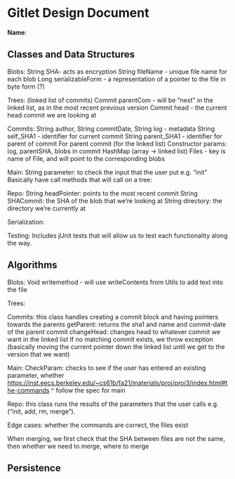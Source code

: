 # Gitlet Design Document

**Name**:

## Classes and Data Structures

Blobs:
String SHA- acts as encryption
String fileName - unique file name for each blob
Long serializableForm - a representation of a pointer to the file in byte form (?)

Trees: (linked list of commits)
Commit parentCom - will be “next” in the linked list, as in the most recent previous version
Commit head - the current head commit we are looking at

Commits:
String author, String commitDate, String log - metadata
String self_SHA1 - identifier for current commit
String parent_SHA1 - identifier for parent of commit
For parent commit (for the linked list)
Constructor params: log, parentSHA, blobs in commit
HashMap (array -> linked list) Files - key is name of File, and will point to the corresponding blobs

Main:
String parameter: to check the input that the user put e.g. “init”
Basically have call methods that will call on a tree:

Repo:
String headPointer: points to the most recent commit
String SHACommit: the SHA of the blob that we’re looking at
String directory: the directory we’re currently at

Serialization:



Testing: Includes jUnit tests that will allow us to test each functionality along the way.


## Algorithms

Blobs:
Void writemethod - will use writeContents from Utils to add text into the file



Trees:

Commits: this class handles creating a commit block and having pointers towards the parents
getParent: returns the sha1 and name and commit-date of the parent commit
changeHead: changes head to whatever commit we want in the linked list
If no matching commit exists, we throw exception
(basically moving the current pointer down the linked list until we get to the version that we want)



Main:
CheckParam: checks to see if the user has entered an existing parameter, whether
https://inst.eecs.berkeley.edu/~cs61b/fa21/materials/proj/proj3/index.html#the-commands
^ follow the spec for main

Repo: this class runs the results of the parameters that the user calls e.g. (“init, add, rm, merge”).

Edge cases: whether the commands are correct, the files exist

When merging, we first check that the SHA between files are not the same, then whether we need to merge, where to merge


## Persistence

